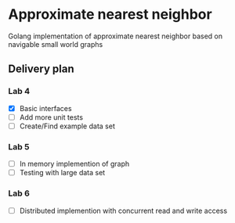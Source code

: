 # Approximate nearest neighbor

Golang implementation of approximate nearest neighbor based on navigable small world graphs

## Delivery plan

### Lab 4

- [x] Basic interfaces
- [ ] Add more unit tests
- [ ] Create/Find example data set

### Lab 5

- [ ] In memory implemention of graph
- [ ] Testing with large data set

### Lab 6

- [ ] Distributed implemention with concurrent read and write access
